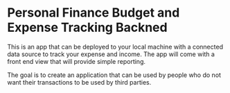# Personal Finance Budget and Expense Tracking Backned

This is an app that can be deployed to your local machine with a connected data source 
to track your expense and income. The app will come with a front end view that will provide
simple reporting. 

The goal is to create an application that can be used by people who do not want their
transactions to be used by third parties. 